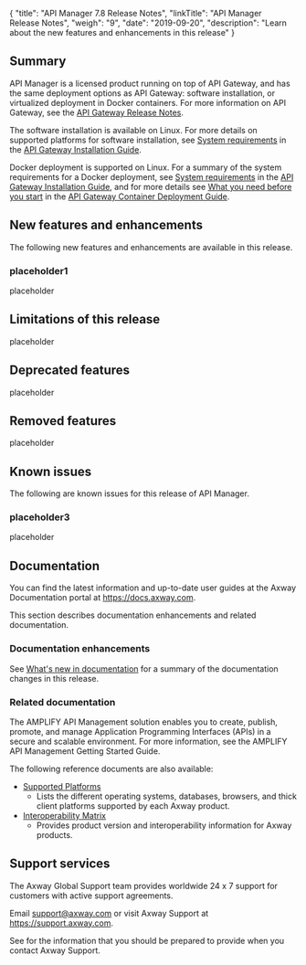 {
    "title": "API Manager 7.8 Release Notes",
    "linkTitle": "API Manager Release Notes",
    "weigh": "9",
    "date": "2019-09-20",
    "description": "Learn about the new features and enhancements in this release"
}

## Summary

API Manager is a licensed product running on top of API Gateway, and has the same deployment options as API Gateway: software installation, or virtualized deployment in Docker containers. For more information on API Gateway, see the [API Gateway Release Notes](/bundle/APIGateway_77_ReleaseNotes_allOS_en_HTML5/).

The software installation is available on Linux. For more details on supported platforms for software installation, see [System requirements](/csh?context=305&product=prod-api-gateway-77) in the [API Gateway Installation Guide](/bundle/APIGateway_77_InstallationGuide_allOS_en_HTML5/).

Docker deployment is supported on Linux. For a summary of the system requirements for a Docker deployment, see [System requirements](/csh?context=305&product=prod-api-gateway-77) in the [API Gateway Installation Guide](/bundle/APIGateway_77_InstallationGuide_allOS_en_HTML5/), and for more details see [What you need before you start](/csh?context=900&product=prod-api-gateway-77) in the [API Gateway Container Deployment Guide](/bundle/APIGateway_77_ContainerGuide_allOS_en_HTML5/).

## New features and enhancements

The following new features and enhancements are available in this release.

### placeholder1

placeholder

## Limitations of this release

placeholder

## Deprecated features

placeholder

## Removed features

placeholder

## Known issues

The following are known issues for this release of API Manager.

### placeholder3

placeholder

## Documentation

You can find the latest information and up-to-date user guides at the Axway Documentation portal at <https://docs.axway.com>.

This section describes documentation enhancements and related documentation.

### Documentation enhancements

See [What's new in documentation](whats_new_doc.htm) for a summary of the documentation changes in this release.

### Related documentation

The AMPLIFY API Management solution enables you to create, publish, promote, and manage Application Programming Interfaces (APIs) in a secure and scalable environment. For more information, see the AMPLIFY API Management Getting Started Guide.

The following reference documents are also available:

* [Supported Platforms](https://docs.axway.com/bundle/Axway_Products_SupportedPlatforms_allOS_en)
    * Lists the different operating systems, databases, browsers, and thick client platforms supported by each Axway product.
* [Interoperability Matrix](https://docs.axway.com/bundle/Axway_Products_InteroperabilityMatrix_allOS_en)
    * Provides product version and interoperability information for Axway products.

## Support services

The Axway Global Support team provides worldwide 24 x 7 support for customers with active support agreements.

Email <support@axway.com> or visit Axway Support at <https://support.axway.com>.

See for the information that you should be prepared to provide when you contact Axway Support.
